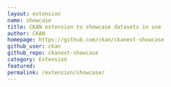 ```yaml
---
layout: extension
name: showcase
title: CKAN extension to showcase datasets in use
author: CKAN
homepage: https://github.com/ckan/ckanext-showcase
github_user: ckan
github_repo: ckanext-showcase
category: Extension
featured: 
permalink: /extension/showcase/
---
```



<Error getting README>
